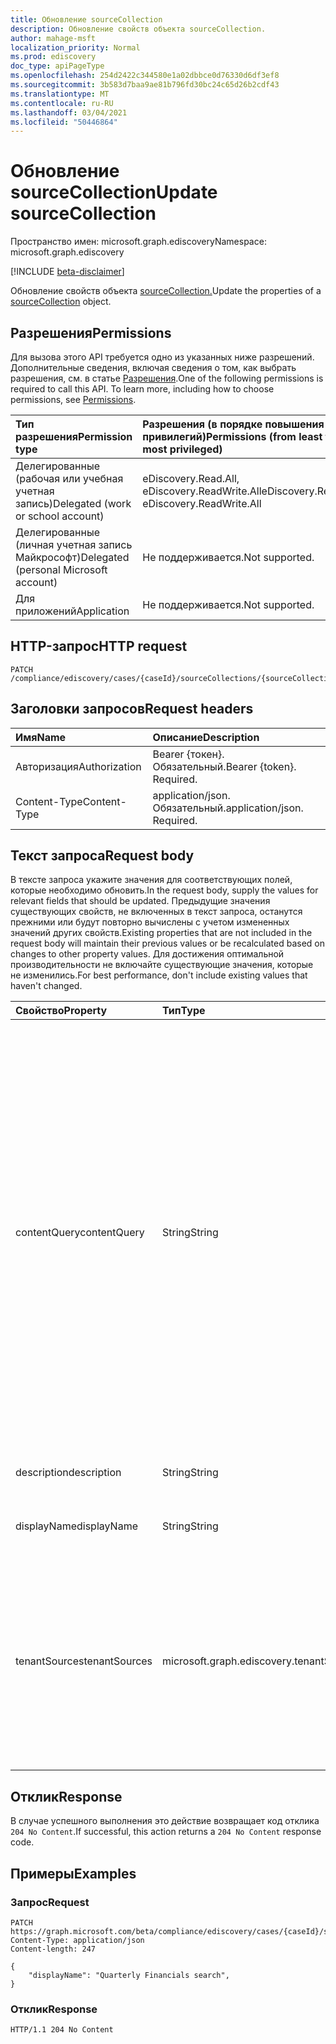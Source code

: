 ```yaml
---
title: Обновление sourceCollection
description: Обновление свойств объекта sourceCollection.
author: mahage-msft
localization_priority: Normal
ms.prod: ediscovery
doc_type: apiPageType
ms.openlocfilehash: 254d2422c344580e1a02dbbce0d76330d6df3ef8
ms.sourcegitcommit: 3b583d7baa9ae81b796fd30bc24c65d26b2cdf43
ms.translationtype: MT
ms.contentlocale: ru-RU
ms.lasthandoff: 03/04/2021
ms.locfileid: "50446864"
---
```

# <a name="update-sourcecollection"></a><span data-ttu-id="1deca-103">Обновление sourceCollection</span><span class="sxs-lookup"><span data-stu-id="1deca-103">Update sourceCollection</span></span>

<span data-ttu-id="1deca-104">Пространство имен: microsoft.graph.ediscovery</span><span class="sxs-lookup"><span data-stu-id="1deca-104">Namespace: microsoft.graph.ediscovery</span></span>

[!INCLUDE [beta-disclaimer](../../includes/beta-disclaimer.md)]

<span data-ttu-id="1deca-105">Обновление свойств объекта [sourceCollection.](../resources/ediscovery-sourcecollection.md)</span><span class="sxs-lookup"><span data-stu-id="1deca-105">Update the properties of a [sourceCollection](../resources/ediscovery-sourcecollection.md) object.</span></span>

## <a name="permissions"></a><span data-ttu-id="1deca-106">Разрешения</span><span class="sxs-lookup"><span data-stu-id="1deca-106">Permissions</span></span>

<span data-ttu-id="1deca-p101">Для вызова этого API требуется одно из указанных ниже разрешений. Дополнительные сведения, включая сведения о том, как выбрать разрешения, см. в статье [Разрешения](/graph/permissions-reference).</span><span class="sxs-lookup"><span data-stu-id="1deca-p101">One of the following permissions is required to call this API. To learn more, including how to choose permissions, see [Permissions](/graph/permissions-reference).</span></span>

|<span data-ttu-id="1deca-109">Тип разрешения</span><span class="sxs-lookup"><span data-stu-id="1deca-109">Permission type</span></span>|<span data-ttu-id="1deca-110">Разрешения (в порядке повышения привилегий)</span><span class="sxs-lookup"><span data-stu-id="1deca-110">Permissions (from least to most privileged)</span></span>|
|:---|:---|
|<span data-ttu-id="1deca-111">Делегированные (рабочая или учебная учетная запись)</span><span class="sxs-lookup"><span data-stu-id="1deca-111">Delegated (work or school account)</span></span>|<span data-ttu-id="1deca-112">eDiscovery.Read.All, eDiscovery.ReadWrite.All</span><span class="sxs-lookup"><span data-stu-id="1deca-112">eDiscovery.Read.All, eDiscovery.ReadWrite.All</span></span>|
|<span data-ttu-id="1deca-113">Делегированные (личная учетная запись Майкрософт)</span><span class="sxs-lookup"><span data-stu-id="1deca-113">Delegated (personal Microsoft account)</span></span>|<span data-ttu-id="1deca-114">Не поддерживается.</span><span class="sxs-lookup"><span data-stu-id="1deca-114">Not supported.</span></span>|
|<span data-ttu-id="1deca-115">Для приложений</span><span class="sxs-lookup"><span data-stu-id="1deca-115">Application</span></span>|<span data-ttu-id="1deca-116">Не поддерживается.</span><span class="sxs-lookup"><span data-stu-id="1deca-116">Not supported.</span></span>|

## <a name="http-request"></a><span data-ttu-id="1deca-117">HTTP-запрос</span><span class="sxs-lookup"><span data-stu-id="1deca-117">HTTP request</span></span>

<!-- {
  "blockType": "ignored"
}
-->

``` http
PATCH /compliance/ediscovery/cases/{caseId}/sourceCollections/{sourceCollectionId}
```

## <a name="request-headers"></a><span data-ttu-id="1deca-118">Заголовки запросов</span><span class="sxs-lookup"><span data-stu-id="1deca-118">Request headers</span></span>

|<span data-ttu-id="1deca-119">Имя</span><span class="sxs-lookup"><span data-stu-id="1deca-119">Name</span></span>|<span data-ttu-id="1deca-120">Описание</span><span class="sxs-lookup"><span data-stu-id="1deca-120">Description</span></span>|
|:---|:---|
|<span data-ttu-id="1deca-121">Авторизация</span><span class="sxs-lookup"><span data-stu-id="1deca-121">Authorization</span></span>|<span data-ttu-id="1deca-p102">Bearer {токен}. Обязательный.</span><span class="sxs-lookup"><span data-stu-id="1deca-p102">Bearer {token}. Required.</span></span>|
|<span data-ttu-id="1deca-124">Content-Type</span><span class="sxs-lookup"><span data-stu-id="1deca-124">Content-Type</span></span>|<span data-ttu-id="1deca-p103">application/json. Обязательный.</span><span class="sxs-lookup"><span data-stu-id="1deca-p103">application/json. Required.</span></span>|

## <a name="request-body"></a><span data-ttu-id="1deca-127">Текст запроса</span><span class="sxs-lookup"><span data-stu-id="1deca-127">Request body</span></span>

<span data-ttu-id="1deca-128">В тексте запроса укажите значения для соответствующих полей, которые необходимо обновить.</span><span class="sxs-lookup"><span data-stu-id="1deca-128">In the request body, supply the values for relevant fields that should be updated.</span></span> <span data-ttu-id="1deca-129">Предыдущие значения существующих свойств, не включенных в текст запроса, останутся прежними или будут повторно вычислены с учетом измененных значений других свойств.</span><span class="sxs-lookup"><span data-stu-id="1deca-129">Existing properties that are not included in the request body will maintain their previous values or be recalculated based on changes to other property values.</span></span> <span data-ttu-id="1deca-130">Для достижения оптимальной производительности не включайте существующие значения, которые не изменились.</span><span class="sxs-lookup"><span data-stu-id="1deca-130">For best performance, don't include existing values that haven't changed.</span></span>

|<span data-ttu-id="1deca-131">Свойство</span><span class="sxs-lookup"><span data-stu-id="1deca-131">Property</span></span>|<span data-ttu-id="1deca-132">Тип</span><span class="sxs-lookup"><span data-stu-id="1deca-132">Type</span></span>|<span data-ttu-id="1deca-133">Описание</span><span class="sxs-lookup"><span data-stu-id="1deca-133">Description</span></span>|
|:---|:---|:---|
|<span data-ttu-id="1deca-134">contentQuery</span><span class="sxs-lookup"><span data-stu-id="1deca-134">contentQuery</span></span>|<span data-ttu-id="1deca-135">String</span><span class="sxs-lookup"><span data-stu-id="1deca-135">String</span></span>|<span data-ttu-id="1deca-136">Строка запроса в запросе KQL (Язык запросов ключевых слов).</span><span class="sxs-lookup"><span data-stu-id="1deca-136">The query string in KQL (Keyword Query Language) query.</span></span> <span data-ttu-id="1deca-137">Подробные сведения см. в [статье Ключевые запросы и условия поиска для поиска контента и поиска электронных данных.](/microsoft-365/compliance/keyword-queries-and-search-conditions)</span><span class="sxs-lookup"><span data-stu-id="1deca-137">For details, see [Keyword queries and search conditions for Content Search and eDiscovery](/microsoft-365/compliance/keyword-queries-and-search-conditions).</span></span>  <span data-ttu-id="1deca-138">Поиск можно уточнить с помощью полей в паре со значениями; например, `subject:"Quarterly Financials" AND Date>=06/01/2016 AND Date<=07/01/2016` .</span><span class="sxs-lookup"><span data-stu-id="1deca-138">You can refine searches by using fields paired with values; for example, `subject:"Quarterly Financials" AND Date>=06/01/2016 AND Date<=07/01/2016`.</span></span>|
|<span data-ttu-id="1deca-139">description</span><span class="sxs-lookup"><span data-stu-id="1deca-139">description</span></span>|<span data-ttu-id="1deca-140">String</span><span class="sxs-lookup"><span data-stu-id="1deca-140">String</span></span>|<span data-ttu-id="1deca-141">Описание **sourceCollection**.</span><span class="sxs-lookup"><span data-stu-id="1deca-141">The description of the **sourceCollection**.</span></span>|
|<span data-ttu-id="1deca-142">displayName</span><span class="sxs-lookup"><span data-stu-id="1deca-142">displayName</span></span>|<span data-ttu-id="1deca-143">String</span><span class="sxs-lookup"><span data-stu-id="1deca-143">String</span></span>|<span data-ttu-id="1deca-144">Имя отображения **sourceCollection**.</span><span class="sxs-lookup"><span data-stu-id="1deca-144">The display name of the **sourceCollection**.</span></span>|
|<span data-ttu-id="1deca-145">tenantSources</span><span class="sxs-lookup"><span data-stu-id="1deca-145">tenantSources</span></span>|<span data-ttu-id="1deca-146">microsoft.graph.ediscovery.tenantSources</span><span class="sxs-lookup"><span data-stu-id="1deca-146">microsoft.graph.ediscovery.tenantSources</span></span>|<span data-ttu-id="1deca-147">При указании коллекция будет охватывать всю службу для всей рабочей нагрузки.</span><span class="sxs-lookup"><span data-stu-id="1deca-147">When specified, the collection will span across a service for an entire workload.</span></span> <span data-ttu-id="1deca-148">Возможные значения: `allMailboxes`, `allSites`.</span><span class="sxs-lookup"><span data-stu-id="1deca-148">Possible values are: `allMailboxes`, `allSites`.</span></span>|

## <a name="response"></a><span data-ttu-id="1deca-149">Отклик</span><span class="sxs-lookup"><span data-stu-id="1deca-149">Response</span></span>

<span data-ttu-id="1deca-150">В случае успешного выполнения это действие возвращает код отклика `204 No Content`.</span><span class="sxs-lookup"><span data-stu-id="1deca-150">If successful, this action returns a `204 No Content` response code.</span></span>

## <a name="examples"></a><span data-ttu-id="1deca-151">Примеры</span><span class="sxs-lookup"><span data-stu-id="1deca-151">Examples</span></span>

### <a name="request"></a><span data-ttu-id="1deca-152">Запрос</span><span class="sxs-lookup"><span data-stu-id="1deca-152">Request</span></span>

<!-- {
  "blockType": "request",
  "name": "update_sourcecollection"
}
-->

``` http
PATCH https://graph.microsoft.com/beta/compliance/ediscovery/cases/{caseId}/sourceCollections/1a9b4145d8f84e39bc45a7f68c5c5119
Content-Type: application/json
Content-length: 247

{
    "displayName": "Quarterly Financials search",
}
```

### <a name="response"></a><span data-ttu-id="1deca-153">Отклик</span><span class="sxs-lookup"><span data-stu-id="1deca-153">Response</span></span>

<!-- {
  "blockType": "response",
  "truncated": true
}
-->

``` http
HTTP/1.1 204 No Content
```
